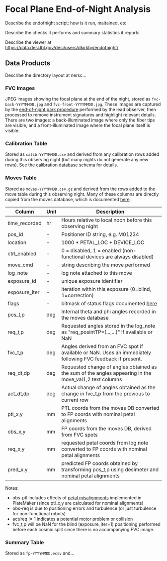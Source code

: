 # Focal Plane End-of-Night Analysis

Describe the endofnight script: how is it run, maitained, etc

Describe the checks it performs and summary statistics it reports.

Describe the viewer at https://data.desi.lbl.gov/desi/users/dkirkby/endofnight/

## Data Products

Describe the directory layout at nersc...

### FVC Images

JPEG images showing the focal plane at the end of the night, stored as `fvc-back-YYYYMMDD.jpg` and `fvc-front-YYYYMMDD.jpg`.  These images are captured by the [end-of-night park procedure](https://desi.lbl.gov/trac/wiki/FPS/ObservingScripts#EndofNightPark) performed by the lead observer, then processed to remove instrument signatures and highlight relevant details.  There are two images: a back-illuminated image where only the fiber tips are visible, and a front-illuminated image where the focal plane itself is visible.

### Calibration Table

Stored as `calib-YYYYMMDD.csv` and derived from any calibration rows added during this observing night (but many nights do not generate any new rows).  See the [calibration database schema](https://docs.google.com/spreadsheets/d/1e8yyjNFI9nCOT_KsJAxI3uzl8qSKqhuiDVXtXvxHNqM/edit#gid=836120262) for details.

### Moves Table

Stored as `moves-YYYYMMDD.csv.gz` and derived from the rows added to the move table during this observing night. Many of these columns are directly copied from the moves database, which is documented [here](https://docs.google.com/spreadsheets/d/1e8yyjNFI9nCOT_KsJAxI3uzl8qSKqhuiDVXtXvxHNqM/edit#gid=0).

| Column | Unit | Description |
| ------ | ---- | ------------|
| time_recorded | hr | Hours relative to local noon before this observing night |
| pos_id | - | Positioner ID string, e.g. M01234 |
| location | - | 1000 * PETAL_LOC + DEVICE_LOC |
| ctrl_enabled | - | 0 = disabled, 1 = enabled (non-functional devices are always disabled) |
| move_cmd | - | string describing the move performed |
| log_note | - | log note attached to this move |
| exposure_id | - | unique exposure identifier |
| exposure_iter | - | iteration within this exposure (0=blind, 1=correction) |
| flags | - | bitmask of status flags documented [here](https://desi.lbl.gov/trac/wiki/FPS/PositionerFlags) |
| pos_t,p | deg | Internal theta and phi angles recorded in the moves database |
| req_t,p | deg | Requested angles stored in the log_note as "req_posintTP=(...,...)" if available or NaN |
| fvc_t,p | deg | Angles derived from an FVC spot if available or NaN. Uses an immediately following FVC feedback if present. |
| req_dt,dp | deg | Requested change of angles obtained as the sum of the angles appearing in the move_val1,2 text columns |
| act_dt,dp | deg | Actual change of angles obtained as the change in fvc_t,p from the previous to current row |
| ptl_x,y | mm | PTL coords from the moves DB converted to FP coords with nominal petal alignments |
| obs_x,y | mm | FP coords from the moves DB, derived from FVC spots |
| req_x,y | mm | requested petal coords from log note converted to FP coords with nominal petal alignments |
| pred_x,y| mm | predicted FP coords obtained by transforming pos_t,p using desimeter and nominal petal alignments |

Notes:
 - obs-ptl includes effects of [petal misalignments](https://observablehq.com/@dkirkby/desi-petal-metrology) implemented in PlateMaker (since ptl_x,y are calculated for nominal alignments)
 - obs-req is due to positioning errors and turbulence (or just turbulence for non-functional robots)
 - act/req != 1 indicates a potential motor problem or collision
 - fvc_t,p will be NaN for the blind (exposure_iter=1) positioning performed before each cosmic split since there is no accompanying FVC image.

### Summary Table

Stored as `fp-YYYYMMDD.ecsv` and...
